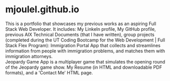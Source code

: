 # mjoulel.github.io
This is a portfolio that showcases my previous works as an aspiring Full Stack Web Developer. It includes:
My LinkeIn profile,
My GitHub profile,
previous AIX Technical Documents (that I have written),
group projects (completed during the UT Coding Bootcamp for the Web Development | Full Stack Flex Program):
  Immigration Portal App that collects and streamlines information from people with immigration problems, and matches them with immigration attorneys.  
  Jeopardy Game App is a multiplayer game that simulates the opening round of the Jeopardy game show.
My Resume (in HTML and downloadable PDF formats),
and a 'Contact Me' HTML page.
